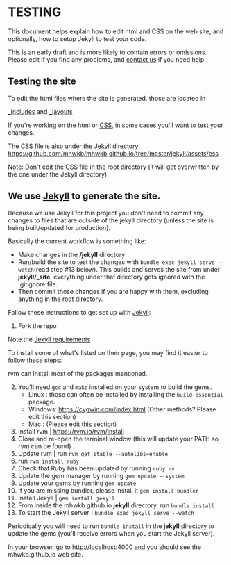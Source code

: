 # TESTING

This document helps explain how to edit html and CSS on the web site, and
optionally, how to setup Jekyll to test your code.

This is an early draft and is more likely to contain errors or omissions.
Please edit if you find any problems, and
[contact us](https://github.com/mhwkb/mhwkb.github.io#contact) if you need help.


## Testing the site

To edit the html files where the site is generated, those are located in

[_includes](https://github.com/mhwkb/mhwkb.github.io/tree/master/jekyll/_includes) and [_layouts](https://github.com/mhwkb/mhwkb.github.io/tree/master/jekyll/_layouts)

If you're working on the html or [CSS](https://github.com/mhwkb/mhwkb.github.io/blob/master/CONTRIBUTING.md#css-design-we-use-bootstrap), in some cases you'll want to test your changes.

The CSS file is also under the Jekyll directory:
https://github.com/mhwkb/mhwkb.github.io/tree/master/jekyll/assets/css

Note: Don't edit the CSS file in the root directory (it will get overwritten
by the one under the Jekyll directory)

## We use [Jekyll](https://jekyllrb.com/) to generate the site.

Because we use Jekyll for this project you don't need to commit any changes to files that are outside of the jekyll directory (unless the site is being built/updated for production).

Basically the current workflow is something like:

  * Make changes in the **/jekyll** directory
  * Run/build the site to test the changes with `bundle exec jekyll serve --watch`(read step #13 below). This builds and serves the site from under **jekyll/_site**, everything under that directory gets ignored with the .gitignore file.
  * Then commit those changes if you are happy with them, excluding anything in the root directory.

Follow these instructions to get set up with [Jekyll](https://jekyllrb.com/):

1. Fork the repo

Note the [Jekyll requirements](https://jekyllrb.com/docs/installation/#requirements)

To install some of what's listed on their page, you may find it easier to follow these steps:

rvm can install most of the packages mentioned.

2. You'll need `gcc` and `make` installed on your system to build the gems.
    * Linux : those can often be installed by installing the `build-essential` package.
    * Windows: https://cygwin.com/index.html (Other methods? Please edit this section)
    * Mac : (Please edit this section)
3. Install rvm | https://rvm.io/rvm/install
4. Close and re-open the terminal window (this will update your PATH so rvm can be found)
5. Update rvm | run `rvm get stable --autolibs=enable`
6. run `rvm install ruby`
7. Check that Ruby has been updated by running `ruby -v`
8. Update the gem manager by running `gem update --system`
9. Update your gems by running `gem update`
10. If you are missing bundler, please install it `gem install bundler`
11. Install Jekyll | `gem install jekyll`
12. From inside the mhwkb.github.io **jekyll** directory, run `bundle install`
13. To start the Jekyll server | `bundle exec jekyll serve --watch`

Periodically you will need to run `bundle install` in the **jekyll** directory to update the gems (you'll receive errors when you start the Jekyll server).

In your browser, go to http://localhost:4000 and you should see the mhwkb.github.io web site.

